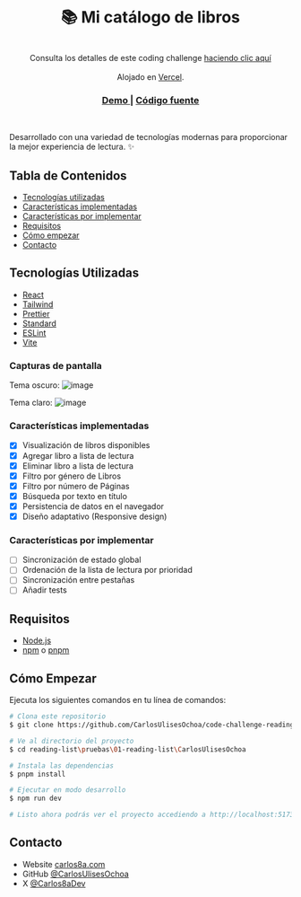 <h1 align="center">📚 Mi catálogo de libros</h1>

<br/>

<div align="center">
   Consulta los detalles de este coding challenge <a href="https://github.com/midudev/pruebas-tecnicas/blob/main/pruebas/01-reading-list/README.md" target="_blank">haciendo clic aquí</a>
   <br/><br/>
   Alojado en <a href="https://vercel.com/" target="_blank">Vercel</a>.
</div>

<div align="center">
  <h3>
    <a href="https://reading-list-code-challenge.vercel.app/">
      Demo
    </a>
    <span> | </span>
    <a href="https://github.com/CarlosUlisesOchoa/code-challenge-reading-list">
      Código fuente
    </a>
  </h3>
</div>

<br />

Desarrollado con una variedad de tecnologías modernas para proporcionar la mejor experiencia de lectura. ✨

## Tabla de Contenidos

- [Tecnologías utilizadas](#tecnologías-utilizadas)
- [Características implementadas](#características-implementadas)
- [Características por implementar](#características-por-implementar)
- [Requisitos](#requisitos)
- [Cómo empezar](#cómo-empezar)
- [Contacto](#contacto)

## Tecnologías Utilizadas

- [React](https://reactjs.org/)
- [Tailwind](https://tailwindcss.com/)
- [Prettier](https://prettier.io/)
- [Standard](https://standardjs.com/)
- [ESLint](https://eslint.org/)
- [Vite](https://vitejs.dev/)

### Capturas de pantalla

Tema oscuro:
![image](https://github.com/CarlosUlisesOchoa/code-challenge-reading-list/assets/26280134/5c0e1e4b-7eef-46bc-927f-20932290d52b)

Tema claro:
![image](https://github.com/CarlosUlisesOchoa/code-challenge-reading-list/assets/26280134/e844fec4-18e3-4c32-9c6e-157d22340429)


### Características implementadas

- [x] Visualización de libros disponibles
- [x] Agregar libro a lista de lectura
- [x] Eliminar libro a lista de lectura
- [x] Filtro por género de Libros
- [x] Filtro por número de Páginas
- [x] Búsqueda por texto en título
- [x] Persistencia de datos en el navegador
- [x] Diseño adaptativo (Responsive design)

### Características por implementar

- [ ] Sincronización de estado global
- [ ] Ordenación de la lista de lectura por prioridad
- [ ] Sincronización entre pestañas
- [ ] Añadir tests

## Requisitos

- [Node.js](https://nodejs.org/en/download/)
- [npm](https://www.npmjs.com/) o [pnpm](https://pnpm.io/)

## Cómo Empezar

Ejecuta los siguientes comandos en tu línea de comandos:

```bash
# Clona este repositorio
$ git clone https://github.com/CarlosUlisesOchoa/code-challenge-reading-list

# Ve al directorio del proyecto
$ cd reading-list\pruebas\01-reading-list\CarlosUlisesOchoa

# Instala las dependencias
$ pnpm install

# Ejecutar en modo desarrollo
$ npm run dev

# Listo ahora podrás ver el proyecto accediendo a http://localhost:5173/
```

## Contacto

- Website [carlos8a.com](https://carlos8a.com)
- GitHub [@CarlosUlisesOchoa](https://github.com/carlosulisesochoa)
- X [@Carlos8aDev](https://twitter.com/carlos8adev)
